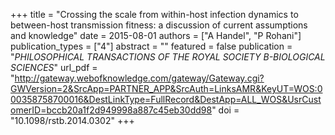 +++
title = "Crossing the scale from within-host infection dynamics to between-host transmission fitness: a discussion of current assumptions and knowledge"
date = 2015-08-01
authors = ["A Handel", "P Rohani"]
publication_types = ["4"]
abstract = ""
featured = false
publication = "*PHILOSOPHICAL TRANSACTIONS OF THE ROYAL SOCIETY B-BIOLOGICAL SCIENCES*"
url_pdf = "http://gateway.webofknowledge.com/gateway/Gateway.cgi?GWVersion=2&SrcApp=PARTNER_APP&SrcAuth=LinksAMR&KeyUT=WOS:000358758700016&DestLinkType=FullRecord&DestApp=ALL_WOS&UsrCustomerID=bccb20a1f2d949998a887c45eb30dd98"
doi = "10.1098/rstb.2014.0302"
+++

